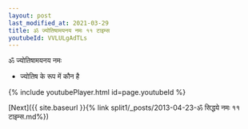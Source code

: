 ```yaml
---
layout: post
last_modified_at: 2021-03-29
title: ॐ ज्योतिषामयनय नमः ११ टाइम्स
youtubeId: VVLULgAdTLs
---
```

 
 
 ॐ ज्योतिषामयनय नमः  
 
 -  ज्योतिष के रूप में कौन है 
 
  
 
  
 
 
 
 
 
 


{% include youtubePlayer.html id=page.youtubeId %}
 
[Next]({{ site.baseurl }}{% link  split1/_posts/2013-04-23-ॐ सिद्धये नमः ११ टाइम्स.md%})
 
